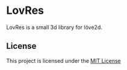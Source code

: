 # LovRes

LovRes is a small 3d library for löve2d.

## License

This project is licensed under the [MIT License](https://choosealicense.com/licenses/mit/)